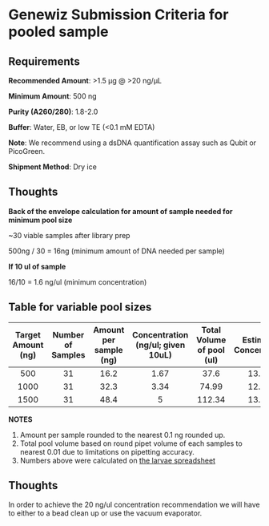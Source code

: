 
# Genewiz Submission Criteria for pooled sample


## Requirements

**Recommended Amount**: >1.5 µg @ >20 ng/µL

**Minimum Amount**: 500 ng

**Purity (A260/280)**: 1.8-2.0

**Buffer**: Water, EB, or low TE (<0.1 mM EDTA)

**Note**: We recommend using a dsDNA quantification assay such as Qubit or PicoGreen.

**Shipment Method**: Dry ice

## Thoughts

**Back of the envelope calculation for amount of sample needed for minimum pool size**

~30 viable samples after library prep

500ng / 30 = 16ng (minimum amount of DNA needed per sample)

**If 10 ul of sample**

16/10 = 1.6 ng/ul (minimum concentration)

## Table for variable pool sizes

| Target Amount (ng) | Number of Samples | Amount per sample (ng) | Concentration (ng/ul; given 10uL) | Total Volume of pool (ul) | Estimated Concentration |
|:------------------:|:-----------------:|:----------------------:|:---------------------------------:|:-------------------------:|:-----------------------:|
| 500 | 31 | 16.2 | 1.67 | 37.6 | 13.298 |
| 1000 | 31 | 32.3 | 3.34 | 74.99 | 12.335 |
| 1500 | 31 | 48.4 | 5 | 112.34 | 13.352 |

**NOTES**
1) Amount per sample rounded to the nearest 0.1 ng rounded up.
2) Total pool volume based on round pipet volume of each samples to nearest 0.01 due to limitations on pipetting accuracy.
3) Numbers above were calculated on [the larvae spreadsheet](https://docs.google.com/spreadsheets/d/1l4f2s0nbyNUgenjXhhB8-FzqPRpRpzZvG_iymL_z-WM/edit#gid=351839693)

## Thoughts

In order to achieve the 20 ng/ul concentration recommendation we will have to either to a bead clean up or use the vacuum evaporator.

